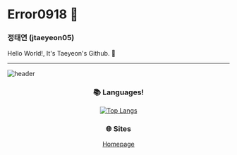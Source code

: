 # Error0918 👋
### 정태연 (jtaeyeon05)

Hello World!, It's Taeyeon's Github. 👋

---

![header](https://capsule-render.vercel.app/api?type=soft&color=auto&height=300&section=header&text=Error0918&desc=정태연%20(jtaeyeon05)&fontSize=60)

<div align=center>

### 📚 Languages!

[![Top Langs](https://github-readme-stats.vercel.app/api/top-langs/?username=error0918&langs_count=8)](https://github.com/error0918/github-readme-stats)

### 🌐 Sites

[Homepage](https://error0918.github.io/)

</div>
